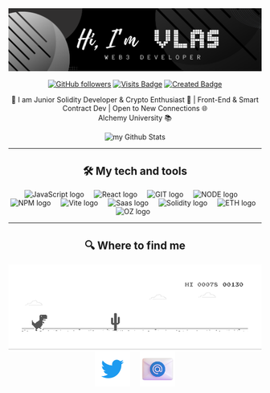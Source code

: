 <a href="https://github.com/ChoyV">
 <div align="center">
<img src="https://github.com/ChoyV/ChoyV/blob/8e259ebc9f51c6f72b574d806a3fe001a3b3dbd9/images/header.png" width="900"></a>
 </div>
 <a name="header"></a>



<div align="center">


[![GitHub followers](https://img.shields.io/github/followers/ChoyV?label=Follow&style=social)](https://github.com/ChoyV) 
[![Visits Badge](https://badges.pufler.dev/visits/pujux/badge-it)](https://badges.pufler.dev)
[![Created Badge](https://badges.pufler.dev/created/pujux/badge-it)](https://badges.pufler.dev) 

</div>

<p align="center">👋 I am Junior Solidity Developer & Crypto Enthusiast 🚀 | Front-End & Smart Contract Dev | Open to New Connections 🌐<br>
Alchemy University 📚 </p>


<p align="center">
<img align="center" src="https://github-readme-stats.vercel.app/api?username=ChoyV&include_all_commits=true&count_private=true&show_icons=true&line_height=20&title_color=2B5BBD&icon_color=1124BB&text_color=A1A1A1&bg_color=0,000000,130F40" alt="my Github Stats"/>
</p>

<hr>

<h2 align="center"> 🛠 My tech and tools </h2>
<a name="tech and tools"></a>

<p align="center">
<img src="https://img.shields.io/badge/logo-javascript-blue?logo=javascript" alt="JavaScript logo" title="JavaScript" height="25" />
&nbsp;
&nbsp;
<img src="https://img.shields.io/badge/React-20232A?style=for-the-badge&logo=react&logoColor=61DAFB" alt="React logo" title="React" height="25" />
&nbsp;
&nbsp;
<img src="https://img.shields.io/badge/GIT-E44C30?style=for-the-badge&logo=git&logoColor=white" alt="GIT logo" title="GIT" height="25" />
&nbsp;
&nbsp;
<img src="https://img.shields.io/badge/Node%20js-339933?style=for-the-badge&logo=nodedotjs&logoColor=white" alt="NODE logo" title="NODE" height="25" />
&nbsp;
&nbsp;
<img src="https://img.shields.io/badge/npm-CB3837?style=for-the-badge&logo=npm&logoColor=white" alt="NPM logo" title="NPM" height="25" />
&nbsp;
&nbsp;
<img src="https://img.shields.io/badge/Vite-B73BFE?style=for-the-badge&logo=vite&logoColor=FFD62E" alt="Vite logo" title="Vite" height="25" />
&nbsp;
&nbsp;
<img src="https://img.shields.io/badge/Sass-CC6699?style=for-the-badge&logo=sass&logoColor=white" alt="Saas logo" title="Saas" height="25" />
&nbsp;
&nbsp;
<img src="https://img.shields.io/badge/Solidity-e6e6e6?style=for-the-badge&logo=solidity&logoColor=black" alt="Solidity logo" title="Solidity" height="25" />
&nbsp;
&nbsp;
<img src="https://img.shields.io/badge/Ethereum-3C3C3D?style=for-the-badge&logo=Ethereum&logoColor=white" alt="ETH logo" title="ETH" height="25" />
&nbsp;
&nbsp;
<img src="https://img.shields.io/badge/OpenZeppelin-4E5EE4?logo=OpenZeppelin&logoColor=fff&style=for-the-badge" alt="OZ logo" title="OZ" height="25" />
&nbsp;
&nbsp;
</p>

<hr>

<h2 align="center"> 🔍 Where to find me </h2>
<div align="center">
<img src='https://github.com/ChoyV/ChoyV/blob/4dbe3b6ab3b5c16faab3a58d17d41379f8d53764/images/212284136-03988914-d899-44b4-b1d9-4eeccf656e44.gif' width='full'>
</div>
<a name="Where to find me"></a>

<div align="center">
<a href="https://twitter.com/vlas_usdt" ><img src="https://github.com/ChoyV/ChoyV/blob/36171c2783f02bf19a4f29207fa2922cb15a942a/images/twitter.gif" alt="Twitter logo" title="Twitter" height="70" width='70' /></a>
&nbsp;
&nbsp;
<a href="mailto:vlasusdt@gmail.com?subject=Hello%20Vlas,%20From%20Github"><img src="https://github.com/ChoyV/ChoyV/blob/36171c2783f02bf19a4f29207fa2922cb15a942a/images/216122065-2f028bae-25d6-4a3c-bc9f-175394ed5011.png" alt="Twitter logo" title="Twitter" height="70" width='70'/></a>
</div>





[header]: #bonjour--
[tech_and_tools]: #stack
[contacts]: #reachme




